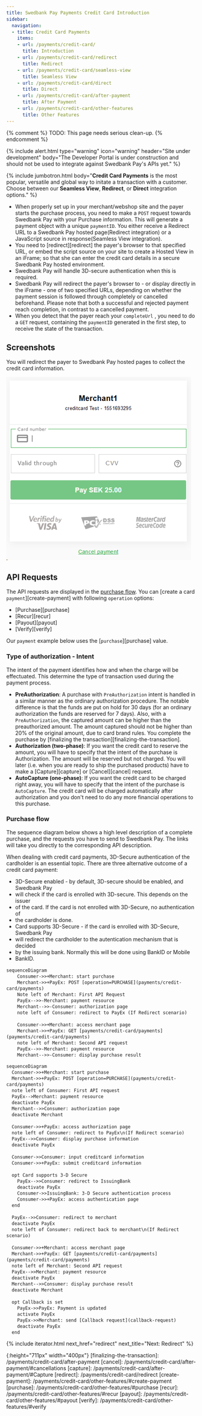 ```yaml
---
title: Swedbank Pay Payments Credit Card Introduction
sidebar:
  navigation:
  - title: Credit Card Payments
    items:
    - url: /payments/credit-card/
      title: Introduction
    - url: /payments/credit-card/redirect
      title: Redirect
    - url: /payments/credit-card/seamless-view
      title: Seamless View
    - url: /payments/credit-card/direct
      title: Direct
    - url: /payments/credit-card/after-payment
      title: After Payment
    - url: /payments/credit-card/other-features
      title: Other Features
---
```


{% comment %}
TODO: This page needs serious clean-up.
{% endcomment %}

{% include alert.html type="warning"
                      icon="warning"
                      header="Site under development"
                      body="The Developer Portal is under construction and should not be used to integrate against Swedbank Pay's APIs yet." %}

{% include jumbotron.html body="**Credit Card Payments** is the most popular,
versatile and global way to initate a transaction with a customer. Choose
between our **Seamless View**, **Redirect**, or **Direct** integration options." %}

* When properly set up in your merchant/webshop site and the payer starts the 
purchase process, you need to make a `POST` request towards Swedbank Pay with 
your Purchase information. This will generate a payment object with a unique 
`paymentID`. You either receive a Redirect URL to a Swedbank Pay hosted 
page(Redirect integration) or a JavaScript source in 
response(Seamless View integration).
* You need to [redirect][redirect] the payer's browser to that specified URL, 
or embed the script source on your site to create a Hosted View in an iFrame; 
so that she can enter the credit card details in a secure Swedbank Pay hosted 
environment.
* Swedbank Pay will handle 3D-secure authentication when this is required.
* Swedbank Pay will redirect the payer's browser to - or display directly in 
the iFrame - one of two specified URLs, depending on whether the payment session
 is followed through completely or cancelled beforehand. Please note that both a
  successful and rejected payment reach completion, in contrast to a cancelled 
  payment.
* When you detect that the payer reach your `completeUrl` , you need to do a 
`GET` request, containing the `paymentID` generated in the first step, to 
receive the state of the transaction.

## Screenshots

You will redirect the payer to Swedbank Pay hosted pages to collect the credit 
card information.

![Screnshot-1]

## API Requests

The API requests are displayed in the [purchase flow](#purchase-flow). 
You can [create a card `payment`][create-payment] with following `operation` 
options:
* [Purchase][purchase]
* [Recur][recur]
* [Payout][payout]
* [Verify][verify]

Our `payment` example below uses the [`purchase`][purchase] value.


### Type of authorization - Intent

The intent of the payment identifies how and when the charge will be 
effectuated. This determine the type of transaction used during the payment 
process.

* **PreAuthorization**: A purchase with `PreAuthorization` intent is handled in 
a similar manner as the ordinary authorization procedure. The notable difference
 is that the funds are put on hold for 30 days (for an ordinary authorization 
the funds are reserved for 7 days). Also, with a `PreAuthorization`, the 
captured amount can be higher than the preauthorized amount. The amount captured
 should not be higher than 20% of the original amount, due to card brand rules. 
 You complete the purchase by 
[finalizing the transaction][finalizing-the-transaction].
* **Authorization (two-phase)**: If you want the credit card to reserve the 
amount, you will have to specify that the intent of the purchase is 
Authorization. The amount will be reserved but not charged. You will later 
(i.e. when you are ready to ship the purchased products) have to make a 
[Capture][capture] or [Cancel][cancel] request.
* **AutoCapture (one-phase)**:  If you want the credit card to be charged right 
away, you will have to specify that the intent of the purchase is `AutoCapture`.
 The credit card will be charged automatically after authorization and you don't
  need to do any more financial operations to this purchase.

### Purchase flow

The sequence diagram below shows a high level description of a complete 
purchase, and the requests you have to send to Swedbank Pay. The links will 
take you directly to the corresponding API description.

When dealing with credit card payments, 3D-Secure authentication of the 
cardholder is an essential topic. There are three alternative outcome of a 
credit card payment:

* 3D-Secure enabled - by default, 3D-secure should be enabled, and Swedbank Pay 
* will check if the card is enrolled with 3D-secure. This depends on the issuer 
* of the card. If the card is not enrolled with 3D-Secure, no authentication of 
* the cardholder is done.
* Card supports 3D-Secure - if the card is enrolled with 3D-Secure, Swedbank Pay
*  will redirect the cardholder to the autentication mechanism that is decided 
*  by the issuing bank. Normally this will be done using BankID or Mobile 
*  BankID.

```mermaid
sequenceDiagram
    Consumer->>+Merchant: start purchase
    Merchant->>+PayEx: POST [operation=PURCHASE](payments/credit-card/payments)
    Note left of Merchant: First API Request
    PayEx-->>-Merchant: payment resource
    Merchant-->>-Consumer: authorization page
    note left of Consumer: redirect to PayEx (If Redirect scenario)

    Consumer->>+Merchant: access merchant page
    Merchant->>+PayEx: GET [payments/credit-card/payments](payments/credit-card/payments)
    note left of Merchant: Second API request
    PayEx-->>-Merchant: payment resource
    Merchant-->>-Consumer: display purchase result
```

```mermaid
sequenceDiagram
  Consumer->>+Merchant: start purchase
  Merchant->>+PayEx: POST [operation=PURCHASE](payments/credit-card/payments)
  note left of Consumer: First API request
  PayEx-->Merchant: payment resource
  deactivate PayEx
  Merchant-->>Consumer: authorization page
  deactivate Merchant

  Consumer->>+PayEx: access authorization page
  note left of Consumer: redirect to PayEx\n(If Redirect scenario)
  PayEx-->>Consumer: display purchase information
  deactivate PayEx

  Consumer->>Consumer: input creditcard information
  Consumer->>+PayEx: submit creditcard information
  
  opt Card supports 3-D Secure
    PayEx-->>Consumer: redirect to IssuingBank
    deactivate PayEx
    Consumer->>IssuingBank: 3-D Secure authentication process
    Consumer->>+PayEx: access authentication page
  end
  
  PayEx-->>Consumer: redirect to merchant 
  deactivate PayEx
  note left of Consumer: redirect back to merchant\n(If Redirect scenario)
  
  Consumer->>+Merchant: access merchant page
  Merchant->>+PayEx: GET [payments/credit-card/payments](payments/credit-card/payments)
  note left of Merchant: Second API request
  PayEx-->>Merchant: payment resource
  deactivate PayEx
  Merchant-->>Consumer: display purchase result
  deactivate Merchant

  opt Callback is set
    PayEx->>PayEx: Payment is updated
    activate PayEx
    PayEx->>Merchant: send [Callback request](callback-request)
    deactivate PayEx
  end
```

{% include iterator.html  next_href="redirect" next_title="Next: Redirect" %}

[Screnshot-1]: /assets/img/creditcard-image-1.png
{:height="711px" width="400px"}
[finalizing-the-transaction]: /payments/credit-card/after-payment
[cancel]: /payments/credit-card/after-payment/#cancellations
[capture]: /payments/credit-card/after-payment/#Capture
[redirect]: /payments/credit-card/redirect
[create-payment]: /payments/credit-card/other-features/#create-payment
[purchase]: /payments/credit-card/other-features/#purchase
[recur]: /payments/credit-card/other-features/#recur
[payout]: /payments/credit-card/other-features/#payout
[verify]: /payments/credit-card/other-features/#verify
